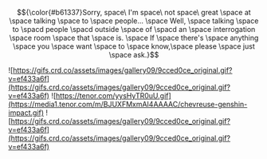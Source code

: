 $${\color{#b61337}Sorry, space\ I'm space\ not space\ great \space at \space talking \space to \space people... \space Well, \space talking \space to \spacd people \spacd outside \space of \spacd an \space interrogation \space room \space that \space is. \space If \space there's \space anything \space you \space want \space to \space know,\space please \space just \space ask.}$$

![https://gifs.crd.co/assets/images/gallery09/9cced0ce_original.gif?v=ef433a6f](https://gifs.crd.co/assets/images/gallery09/9cced0ce_original.gif?v=ef433a6f)
![https://tenor.com/yysHyTR0uU.gif](https://media1.tenor.com/m/BJUXFMxmAI4AAAAC/chevreuse-genshin-impact.gif)
![https://gifs.crd.co/assets/images/gallery09/9cced0ce_original.gif?v=ef433a6f](https://gifs.crd.co/assets/images/gallery09/9cced0ce_original.gif?v=ef433a6f)
